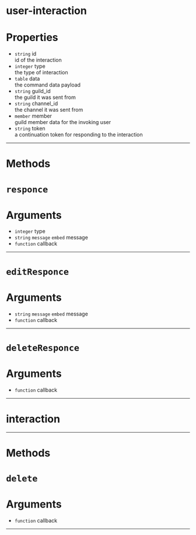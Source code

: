 # user-interaction

# Properties
* `string` id  
id of the interaction  
* `integer` type  
the type of interaction  
* `table` data  
the command data payload  
* `string` guild_id  
the guild it was sent from  
* `string` channel_id  
the channel it was sent from  
* `member` member  
guild member data for the invoking user  
* `string` token  
a continuation token for responding to the interaction  

---
# Methods
# `responce`

# Arguments
* `integer` type  
* `string` `message` `embed` message  
* `function` callback  

---
# `editResponce`

# Arguments
* `string` `message` `embed` message  
* `function` callback  

---
# `deleteResponce`

# Arguments
* `function` callback  

---
# interaction


---
# Methods
# `delete`

# Arguments
* `function` callback  

---
